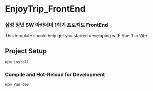 # EnjoyTrip_FrontEnd
### 삼성 청년 SW 아카데미 1학기 프로젝트 FrontEnd <br>

This template should help get you started developing with Vue 3 in Vite.

## Project Setup

```sh
npm install
```

### Compile and Hot-Reload for Development

```sh
npm run dev
```

